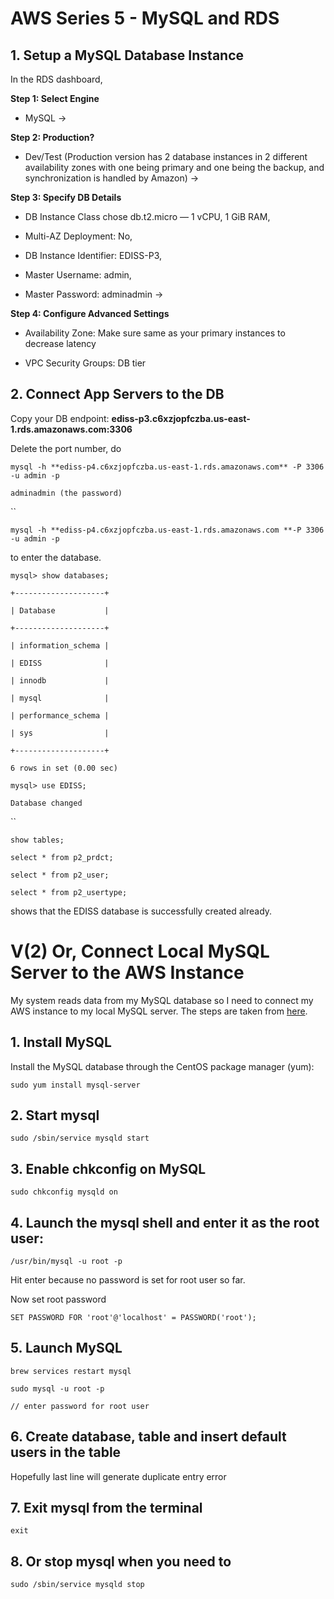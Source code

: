 # AWS Series 5 - MySQL and RDS

## 1. Setup a MySQL Database Instance

In the RDS dashboard, 

**Step 1: Select Engine**

- MySQL →

**Step 2: Production?**

- Dev/Test (Production version has 2 database instances in 2 different availability zones with one being primary and one being the backup, and synchronization is handled by Amazon) →

**Step 3: Specify DB Details**

- DB Instance Class chose db.t2.micro — 1 vCPU, 1 GiB RAM, 


- Multi-AZ Deployment: No,


- DB Instance Identifier: EDISS-P3,


- Master Username: admin, 


- Master Password: adminadmin →

**Step 4: Configure Advanced Settings**

- Availability Zone: Make sure same as your primary instances to decrease latency


- VPC Security Groups: DB tier 

## 2. Connect App Servers to the DB

Copy your DB endpoint: **ediss-p3.c6xzjopfczba.us-east-1.rds.amazonaws.com:3306**

Delete the port number, do

`mysql -h **ediss-p4.c6xzjopfczba.us-east-1.rds.amazonaws.com** -P 3306 -u admin -p`

`adminadmin (the password)`

``

`mysql -h **ediss-p4.c6xzjopfczba.us-east-1.rds.amazonaws.com **-P 3306 -u admin -p`

to enter the database.

`mysql> show databases;`

`+--------------------+`

`| Database           |`

`+--------------------+`

`| information_schema |`

`| EDISS              |`

`| innodb             |`

`| mysql              |`

`| performance_schema |`

`| sys                |`

`+--------------------+`

`6 rows in set (0.00 sec)`

`mysql> use EDISS;`

`Database changed`

``

`show tables;`

`select * from p2_prdct;`

`select * from p2_user;`

`select * from p2_usertype;`

shows that the EDISS database is successfully created already.

# V(2) Or, Connect Local MySQL Server to the AWS Instance

My system reads data from my MySQL database so I need to connect my AWS instance to my local MySQL server. The steps are taken from [here](https://support.rackspace.com/how-to/installing-mysql-server-on-centos/).

## 1. Install MySQL

Install the MySQL database through the CentOS package manager (yum):

`sudo yum install mysql-server`

## 2. Start mysql

`sudo /sbin/service mysqld start`

## 3. Enable chkconfig on MySQL

`sudo chkconfig mysqld on`

## 4. Launch the mysql shell and enter it as the root user:

`/usr/bin/mysql -u root -p`

Hit enter because no password is set for root user so far.

Now set root password

`SET PASSWORD FOR 'root'@'localhost' = PASSWORD('root');`

## 5. Launch MySQL

`brew services restart mysql`

`sudo mysql -u root -p `

`// enter password for root user`

## 6. Create database, table and insert default users in the table

Hopefully last line will generate duplicate entry error

## 7. Exit mysql from the terminal

`exit`

## 8. Or stop mysql when you need to

`sudo /sbin/service mysqld stop`

